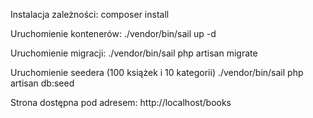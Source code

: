 Instalacja zależności:
composer install

Uruchomienie kontenerów:
./vendor/bin/sail up -d

Uruchomienie migracji:
./vendor/bin/sail php artisan migrate

Uruchomienie seedera (100 książek i 10 kategorii)
./vendor/bin/sail php artisan db:seed

Strona dostępna pod adresem:
http://localhost/books
